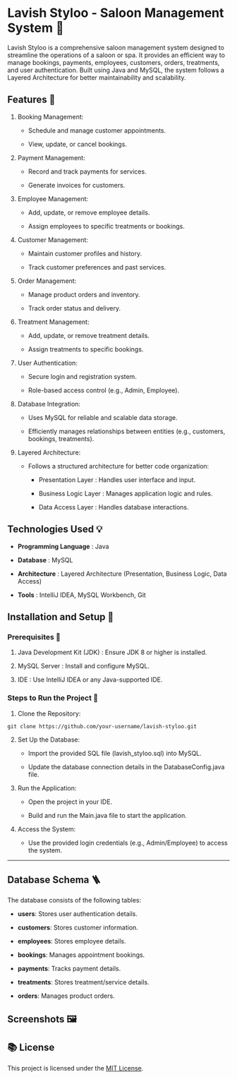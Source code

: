 # Lavish Styloo - Saloon Management System 🚀

Lavish Styloo is a comprehensive saloon management system designed to streamline the operations of a saloon or spa. It provides an efficient way to manage bookings, payments, employees, customers, orders, treatments, and user authentication. Built using Java and MySQL, the system follows a Layered Architecture for better maintainability and scalability.


## Features 🌟

1. Booking Management:

    - Schedule and manage customer appointments.

    - View, update, or cancel bookings.

2. Payment Management:

    - Record and track payments for services.

    - Generate invoices for customers.

3. Employee Management:

    - Add, update, or remove employee details.

    - Assign employees to specific treatments or bookings.

4. Customer Management:

    - Maintain customer profiles and history.

    - Track customer preferences and past services.

5. Order Management:

    - Manage product orders and inventory.

    - Track order status and delivery.

7. Treatment Management:

    - Add, update, or remove treatment details.

    - Assign treatments to specific bookings.

8. User Authentication:

    - Secure login and registration system.

    - Role-based access control (e.g., Admin, Employee).

9. Database Integration:

    - Uses MySQL for reliable and scalable data storage.

    - Efficiently manages relationships between entities (e.g., customers, bookings, treatments).

10. Layered Architecture:

    - Follows a structured architecture for better code organization:

        - Presentation Layer : Handles user interface and input.

        - Business Logic Layer : Manages application logic and rules.

        - Data Access Layer : Handles database interactions.


## Technologies Used 💡

   - **Programming Language** : Java

   - **Database** : MySQL

   - **Architecture** : Layered Architecture (Presentation, Business Logic, Data Access)

   - **Tools** : IntelliJ IDEA, MySQL Workbench, Git


## Installation and Setup 📍

### Prerequisites 🔗

   1. Java Development Kit (JDK) : Ensure JDK 8 or higher is installed.

   2. MySQL Server : Install and configure MySQL.

   3. IDE : Use IntelliJ IDEA or any Java-supported IDE.


### Steps to Run the Project 🔗

1. Clone the Repository:

  ```
  git clone https://github.com/your-username/lavish-styloo.git
  ```

2. Set Up the Database:

   - Import the provided SQL file (lavish_styloo.sql) into MySQL.

   - Update the database connection details in the DatabaseConfig.java file.

3. Run the Application:

   - Open the project in your IDE.

   - Build and run the Main.java file to start the application.

4. Access the System:

   - Use the provided login credentials (e.g., Admin/Employee) to access the system.



---

## Database Schema 🪜

The database consists of the following tables:

  - **users**: Stores user authentication details.

  - **customers**: Stores customer information.

  - **employees**: Stores employee details.

  - **bookings**: Manages appointment bookings.

  - **payments**: Tracks payment details.

  - **treatments**: Stores treatment/service details.

  - **orders**: Manages product orders.



## Screenshots 🖼️



## 📚 License

This project is licensed under the [MIT License](LICENSE).
